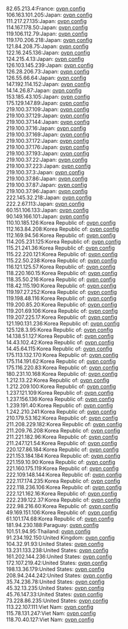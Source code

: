 82.65.213.4:France: [ovpn config](vpn/82_65_213_4.ovpn)  
106.163.101.205:Japan: [ovpn config](vpn/106_163_101_205.ovpn)  
111.217.27.135:Japan: [ovpn config](vpn/111_217_27_135.ovpn)  
114.167.178.50:Japan: [ovpn config](vpn/114_167_178_50.ovpn)  
119.106.112.79:Japan: [ovpn config](vpn/119_106_112_79.ovpn)  
119.170.206.218:Japan: [ovpn config](vpn/119_170_206_218.ovpn)  
121.84.208.75:Japan: [ovpn config](vpn/121_84_208_75.ovpn)  
122.16.245.136:Japan: [ovpn config](vpn/122_16_245_136.ovpn)  
124.215.4.13:Japan: [ovpn config](vpn/124_215_4_13.ovpn)  
126.103.145.239:Japan: [ovpn config](vpn/126_103_145_239.ovpn)  
126.28.206.73:Japan: [ovpn config](vpn/126_28_206_73.ovpn)  
126.55.66.64:Japan: [ovpn config](vpn/126_55_66_64.ovpn)  
147.192.114.152:Japan: [ovpn config](vpn/147_192_114_152.ovpn)  
14.14.26.87:Japan: [ovpn config](vpn/14_14_26_87.ovpn)  
153.185.43.105:Japan: [ovpn config](vpn/153_185_43_105.ovpn)  
175.129.147.89:Japan: [ovpn config](vpn/175_129_147_89.ovpn)  
219.100.37.109:Japan: [ovpn config](vpn/219_100_37_109.ovpn)  
219.100.37.129:Japan: [ovpn config](vpn/219_100_37_129.ovpn)  
219.100.37.144:Japan: [ovpn config](vpn/219_100_37_144.ovpn)  
219.100.37.16:Japan: [ovpn config](vpn/219_100_37_16.ovpn)  
219.100.37.169:Japan: [ovpn config](vpn/219_100_37_169.ovpn)  
219.100.37.172:Japan: [ovpn config](vpn/219_100_37_172.ovpn)  
219.100.37.176:Japan: [ovpn config](vpn/219_100_37_176.ovpn)  
219.100.37.193:Japan: [ovpn config](vpn/219_100_37_193.ovpn)  
219.100.37.22:Japan: [ovpn config](vpn/219_100_37_22.ovpn)  
219.100.37.223:Japan: [ovpn config](vpn/219_100_37_223.ovpn)  
219.100.37.3:Japan: [ovpn config](vpn/219_100_37_3.ovpn)  
219.100.37.86:Japan: [ovpn config](vpn/219_100_37_86.ovpn)  
219.100.37.87:Japan: [ovpn config](vpn/219_100_37_87.ovpn)  
219.100.37.96:Japan: [ovpn config](vpn/219_100_37_96.ovpn)  
222.145.32.218:Japan: [ovpn config](vpn/222_145_32_218.ovpn)  
222.2.67.113:Japan: [ovpn config](vpn/222_2_67_113.ovpn)  
60.151.106.133:Japan: [ovpn config](vpn/60_151_106_133.ovpn)  
90.149.166.101:Japan: [ovpn config](vpn/90_149_166_101.ovpn)  
110.10.185.126:Korea Republic of: [ovpn config](vpn/110_10_185_126.ovpn)  
112.163.84.208:Korea Republic of: [ovpn config](vpn/112_163_84_208.ovpn)  
112.169.94.56:Korea Republic of: [ovpn config](vpn/112_169_94_56.ovpn)  
114.205.231.125:Korea Republic of: [ovpn config](vpn/114_205_231_125.ovpn)  
115.21.241.36:Korea Republic of: [ovpn config](vpn/115_21_241_36.ovpn)  
115.22.220.121:Korea Republic of: [ovpn config](vpn/115_22_220_121.ovpn)  
115.22.50.238:Korea Republic of: [ovpn config](vpn/115_22_50_238.ovpn)  
116.121.125.57:Korea Republic of: [ovpn config](vpn/116_121_125_57.ovpn)  
118.220.160.15:Korea Republic of: [ovpn config](vpn/118_220_160_15.ovpn)  
118.35.50.216:Korea Republic of: [ovpn config](vpn/118_35_50_216.ovpn)  
118.42.115.190:Korea Republic of: [ovpn config](vpn/118_42_115_190.ovpn)  
119.197.27.252:Korea Republic of: [ovpn config](vpn/119_197_27_252.ovpn)  
119.198.48.116:Korea Republic of: [ovpn config](vpn/119_198_48_116.ovpn)  
119.200.85.20:Korea Republic of: [ovpn config](vpn/119_200_85_20.ovpn)  
119.201.69.106:Korea Republic of: [ovpn config](vpn/119_201_69_106.ovpn)  
119.207.225.17:Korea Republic of: [ovpn config](vpn/119_207_225_17.ovpn)  
121.190.131.236:Korea Republic of: [ovpn config](vpn/121_190_131_236.ovpn)  
125.128.3.95:Korea Republic of: [ovpn config](vpn/125_128_3_95.ovpn)  
14.138.51.127:Korea Republic of: [ovpn config](vpn/14_138_51_127.ovpn)  
14.43.102.42:Korea Republic of: [ovpn config](vpn/14_43_102_42.ovpn)  
14.45.64.115:Korea Republic of: [ovpn config](vpn/14_45_64_115.ovpn)  
175.113.132.170:Korea Republic of: [ovpn config](vpn/175_113_132_170.ovpn)  
175.114.191.62:Korea Republic of: [ovpn config](vpn/175_114_191_62.ovpn)  
175.116.220.83:Korea Republic of: [ovpn config](vpn/175_116_220_83.ovpn)  
180.231.10.168:Korea Republic of: [ovpn config](vpn/180_231_10_168.ovpn)  
1.212.13.22:Korea Republic of: [ovpn config](vpn/1_212_13_22.ovpn)  
1.212.209.100:Korea Republic of: [ovpn config](vpn/1_212_209_100.ovpn)  
1.237.121.109:Korea Republic of: [ovpn config](vpn/1_237_121_109.ovpn)  
1.237.156.136:Korea Republic of: [ovpn config](vpn/1_237_156_136.ovpn)  
1.239.191.40:Korea Republic of: [ovpn config](vpn/1_239_191_40.ovpn)  
1.242.210.241:Korea Republic of: [ovpn config](vpn/1_242_210_241.ovpn)  
210.179.53.162:Korea Republic of: [ovpn config](vpn/210_179_53_162.ovpn)  
211.208.229.182:Korea Republic of: [ovpn config](vpn/211_208_229_182.ovpn)  
211.209.76.208:Korea Republic of: [ovpn config](vpn/211_209_76_208.ovpn)  
211.221.182.96:Korea Republic of: [ovpn config](vpn/211_221_182_96.ovpn)  
211.247.121.54:Korea Republic of: [ovpn config](vpn/211_247_121_54.ovpn)  
220.127.86.184:Korea Republic of: [ovpn config](vpn/220_127_86_184.ovpn)  
221.153.184.184:Korea Republic of: [ovpn config](vpn/221_153_184_184.ovpn)  
221.159.10.90:Korea Republic of: [ovpn config](vpn/221_159_10_90.ovpn)  
221.160.175.119:Korea Republic of: [ovpn config](vpn/221_160_175_119.ovpn)  
222.109.148.144:Korea Republic of: [ovpn config](vpn/222_109_148_144.ovpn)  
222.117.174.235:Korea Republic of: [ovpn config](vpn/222_117_174_235.ovpn)  
222.118.236.106:Korea Republic of: [ovpn config](vpn/222_118_236_106.ovpn)  
222.121.162.16:Korea Republic of: [ovpn config](vpn/222_121_162_16.ovpn)  
222.239.122.37:Korea Republic of: [ovpn config](vpn/222_239_122_37.ovpn)  
222.98.216.60:Korea Republic of: [ovpn config](vpn/222_98_216_60.ovpn)  
49.169.151.106:Korea Republic of: [ovpn config](vpn/49_169_151_106.ovpn)  
61.101.174.68:Korea Republic of: [ovpn config](vpn/61_101_174_68.ovpn)  
181.94.230.188:Paraguay: [ovpn config](vpn/181_94_230_188.ovpn)  
101.51.94.95:Thailand: [ovpn config](vpn/101_51_94_95.ovpn)  
91.234.192.150:United Kingdom: [ovpn config](vpn/91_234_192_150.ovpn)  
104.32.91.93:United States: [ovpn config](vpn/104_32_91_93.ovpn)  
13.231.133.238:United States: [ovpn config](vpn/13_231_133_238.ovpn)  
161.202.144.236:United States: [ovpn config](vpn/161_202_144_236.ovpn)  
172.107.219.42:United States: [ovpn config](vpn/172_107_219_42.ovpn)  
198.13.36.179:United States: [ovpn config](vpn/198_13_36_179.ovpn)  
208.94.244.242:United States: [ovpn config](vpn/208_94_244_242.ovpn)  
35.74.236.78:United States: [ovpn config](vpn/35_74_236_78.ovpn)  
45.32.13.235:United States: [ovpn config](vpn/45_32_13_235.ovpn)  
45.76.147.33:United States: [ovpn config](vpn/45_76_147_33.ovpn)  
73.228.86.235:United States: [ovpn config](vpn/73_228_86_235.ovpn)  
113.22.107.111:Viet Nam: [ovpn config](vpn/113_22_107_111.ovpn)  
115.78.131.247:Viet Nam: [ovpn config](vpn/115_78_131_247.ovpn)  
118.70.40.127:Viet Nam: [ovpn config](vpn/118_70_40_127.ovpn)  
